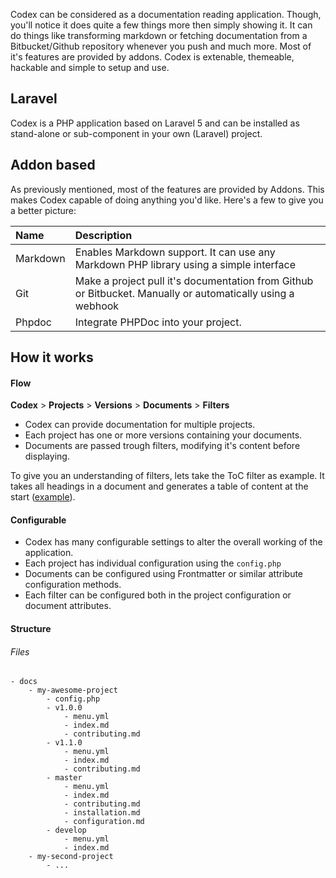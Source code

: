 <!---
title: Overview
subtitle: Codex Documentation   
-->

Codex can be considered as a documentation reading application. Though, you'll notice it does quite a few things more then simply showing it.
It can do things like transforming markdown or fetching documentation from a Bitbucket/Github repository whenever you push and much more.
Most of it's features are provided by addons. Codex is extenable, themeable, hackable and simple to setup and use.


## Laravel
Codex is a PHP application based on Laravel 5 and can be installed as stand-alone or sub-component in your own (Laravel) project.


## Addon based
As previously mentioned, most of the features are provided by Addons. This makes Codex capable of doing anything you'd like. Here's a few to give you a better picture:

| Name     | Description                                                                                                |
|:---------|:-----------------------------------------------------------------------------------------------------------|
| Markdown | Enables Markdown support. It can use any Markdown PHP library using a simple interface                     |
| Git      | Make a project pull it's documentation from Github or Bitbucket. Manually or automatically using a webhook |
| Phpdoc   | Integrate PHPDoc into your project.                                                                        |


## How it works

#### Flow
**Codex** > **Projects** > **Versions** > **Documents** > **Filters**

- Codex can provide documentation for multiple projects. 
- Each project has one or more versions containing your documents. 
- Documents are passed trough filters, modifying it's content before displaying.

To give you an understanding of filters, lets take the ToC filter as example. It takes all headings in a document and generates a table of content at the start ([example](#)).

#### Configurable
- Codex has many configurable settings to alter the overall working of the application.
- Each project has individual configuration using the `config.php`
- Documents can be configured using Frontmatter or similar attribute configuration methods.  
- Each filter can be configured both in the project configuration or document attributes.


#### Structure
###### Files
```
- docs
    - my-awesome-project
        - config.php
        - v1.0.0
            - menu.yml
            - index.md
            - contributing.md
        - v1.1.0
            - menu.yml
            - index.md
            - contributing.md
        - master
            - menu.yml
            - index.md
            - contributing.md
            - installation.md
            - configuration.md
        - develop
            - menu.yml
            - index.md
    - my-second-project
        - ...
```

